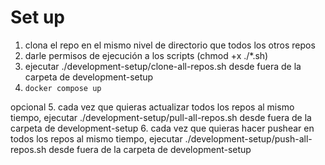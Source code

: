 # Set up

1. clona el repo en el mismo nivel de directorio que todos los otros repos
2. darle permisos de ejecución a los scripts (chmod +x ./*.sh)
3. ejecutar ./development-setup/clone-all-repos.sh desde fuera de la carpeta de development-setup
4. ```docker compose up```

opcional
5. cada vez que quieras actualizar todos los repos al mismo tiempo, ejecutar ./development-setup/pull-all-repos.sh desde fuera de la carpeta de development-setup
6. cada vez que quieras hacer pushear en todos los repos al mismo tiempo, ejecutar ./development-setup/push-all-repos.sh desde fuera de la carpeta de development-setup


